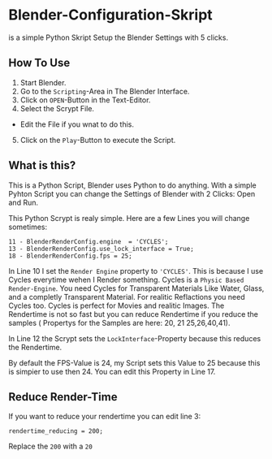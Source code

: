 # Blender-Configuration-Skript
is a simple Python Skript Setup the Blender Settings with 5 clicks.

## How To Use
1. Start Blender.      
2. Go to the `Scripting`-Area in The Blender Interface.      
3. Click on `OPEN`-Button in the Text-Editor.       
4. Select the Scrypt File.      
* Edit the File if you wnat to do this. 
5. Click on the `Play`-Button to execute the Script.

## What is this?
This is a Python Script, Blender uses Python to do anything.
With a simple Pyhton Script you can change the Settings of Blender with 2 Clicks: Open and Run.

This Python Scrypt is realy simple. Here are a few Lines you will change sometimes:

```
11 - BlenderRenderConfig.engine  = 'CYCLES';
13 - BlenderRenderConfig.use_lock_interface = True;
18 - BlenderRenderConfig.fps = 25;
```

In Line 10 I set the `Render Engine` property to  `'CYCLES'`. This is because I use Cycles everytime wehen I Render something.
Cycles is a `Physic Based Render-Engine`. You need Cycles for Transparent Materials Like Water, Glass, and a completly Transparent Material.
For realitic Reflactions you need Cycles too. Cycles is perfect for Movies and realitic Images. The Rendertime is not so fast but you can reduce Rendertime
if you reduce the samples ( Propertys for the Samples are here: 20, 21 25,26,40,41).

In Line 12 the Scrypt sets the `LockInterface`-Property because this reduces the Rendertime.

By default the FPS-Value is 24, my Script sets this Value to 25 because this is simpier to use then 24. You can edit this Property in Line 17.

## Reduce Render-Time

If you want to reduce your rendertime you can edit line 3:

```
rendertime_reducing = 200;
```

Replace the `200` with a `20`
